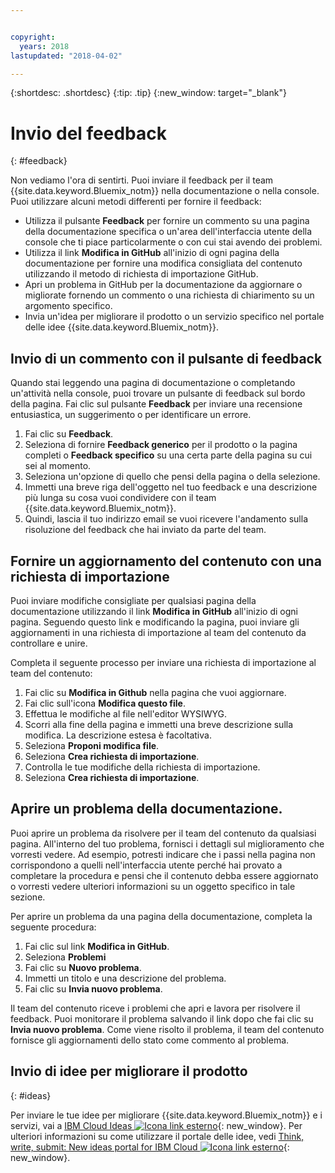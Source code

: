 ```yaml
---


copyright:
  years: 2018
lastupdated: "2018-04-02"

---
```


{:shortdesc: .shortdesc}
{:tip: .tip}
{:new_window: target="_blank"}

# Invio del feedback
{: #feedback}

Non vediamo l'ora di sentirti. Puoi inviare il feedback per il team {{site.data.keyword.Bluemix_notm}} nella documentazione o nella console. Puoi utilizzare alcuni metodi differenti per fornire il feedback:

* Utilizza il pulsante **Feedback** per fornire un commento su una pagina della documentazione specifica o un'area dell'interfaccia utente della console che ti piace particolarmente o con cui stai avendo dei problemi.
* Utilizza il link **Modifica in GitHub** all'inizio di ogni pagina della documentazione per fornire una modifica consigliata del contenuto utilizzando il metodo di richiesta di importazione GitHub.
* Apri un problema in GitHub per la documentazione da aggiornare o migliorate fornendo un commento o una richiesta di chiarimento su un argomento specifico. 
* Invia un'idea per migliorare il prodotto o un servizio specifico nel portale delle idee {{site.data.keyword.Bluemix_notm}}.

## Invio di un commento con il pulsante di feedback

Quando stai leggendo una pagina di documentazione o completando un'attività nella console, puoi trovare un pulsante di feedback sul bordo della pagina. Fai clic sul pulsante **Feedback** per inviare una recensione entusiastica, un suggerimento o per identificare un errore.

1. Fai clic su **Feedback**.
2. Seleziona di fornire **Feedback generico** per il prodotto o la pagina completi o **Feedback specifico** su una certa parte della pagina su cui sei al momento.
3. Seleziona un'opzione di quello che pensi della pagina o della selezione.
4. Immetti una breve riga dell'oggetto nel tuo feedback e una descrizione più lunga su cosa vuoi condividere con il team {{site.data.keyword.Bluemix_notm}}.
5. Quindi, lascia il tuo indirizzo email se vuoi ricevere l'andamento sulla risoluzione del feedback che hai inviato da parte del team.


## Fornire un aggiornamento del contenuto con una richiesta di importazione

Puoi inviare modifiche consigliate per qualsiasi pagina della documentazione utilizzando il link **Modifica in GitHub** all'inizio di ogni pagina. Seguendo questo link e modificando la pagina, puoi inviare gli aggiornamenti in una richiesta di importazione al team del contenuto da controllare e unire. 

Completa il seguente processo per inviare una richiesta di importazione al team del contenuto:

1. Fai clic su **Modifica in Github** nella pagina che vuoi aggiornare.
2. Fai clic sull'icona **Modifica questo file**.
3. Effettua le modifiche al file nell'editor WYSIWYG.
4. Scorri alla fine della pagina e immetti una breve descrizione sulla modifica. La descrizione estesa è facoltativa.
5. Seleziona **Proponi modifica file**.
6. Seleziona **Crea richiesta di importazione**.
7. Controlla le tue modifiche della richiesta di importazione.
8. Seleziona **Crea richiesta di importazione**. 

## Aprire un problema della documentazione.

Puoi aprire un problema da risolvere per il team del contenuto da qualsiasi pagina. All'interno del tuo problema, fornisci i dettagli sul miglioramento che vorresti vedere. Ad esempio, potresti indicare che i passi nella pagina non corrispondono a quelli nell'interfaccia utente perché hai provato a completare la procedura e pensi che il contenuto debba essere aggiornato o vorresti vedere ulteriori informazioni su un oggetto specifico in tale sezione.

Per aprire un problema da una pagina della documentazione, completa la seguente procedura:

1. Fai clic sul link **Modifica in GitHub**.
2. Seleziona **Problemi**
3. Fai clic su **Nuovo problema**.
4. Immetti un titolo e una descrizione del problema.
5. Fai clic su **Invia nuovo problema**. 

Il team del contenuto riceve i problemi che apri e lavora per risolvere il feedback. Puoi monitorare il problema salvando il link dopo che fai clic su **Invia nuovo problema**. Come viene risolto il problema, il team del contenuto fornisce gli aggiornamenti dello stato come commento al problema.

## Invio di idee per migliorare il prodotto
{: #ideas}

Per inviare le tue idee per migliorare {{site.data.keyword.Bluemix_notm}} e i servizi, vai a [IBM Cloud Ideas ![Icona link esterno](../icons/launch-glyph.svg)](https://ibmcloud.ideas.aha.io){: new_window}. Per ulteriori informazioni su come utilizzare il portale delle idee, vedi [Think, write, submit: New ideas portal for IBM Cloud ![Icona link esterno](../icons/launch-glyph.svg)](https://developer.ibm.com/bluemix/2016/10/05/think-write-submit/){: new_window}.

